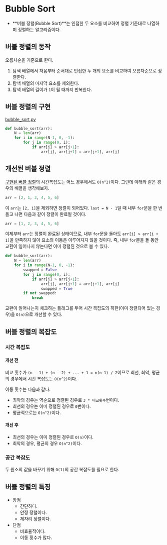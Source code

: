 # Bubble Sort

- **버블 정렬(Bubble Sort)**는 인접한 두 요소를 비교하여 정렬 기준대로 나열하며 정렬하는 알고리즘이다.



## 버블 정렬의 동작

오름차순을 기준으로 한다.

1. 탐색 배열에서 처음부터 순서대로 인접한 두 개의 요소를 비교하여 오름차순으로 정렬한다.
2. 탐색 배열의 마지막 요소를 제외한다.
3. 탐색 배열의 길이가 `1`이 될 때까지 반복한다.



## 버블 정렬의 구현

[bubble_sort.py](https://github.com/leegwae/problem-solving/blob/main/sorting/bubble_sort.py)

```python
def bubble_sort(arr):
    N = len(arr)
    for i in range(N-1, 0, -1):
        for j in range(0, i):
            if arr[j] > arr[j+1]:
                arr[j], arr[j+1] = arr[j+1], arr[j]
```



## 개선된 버블 정렬

[구현된 버블 정렬](#버블-정렬의-구현)의 시간복잡도는 어느 경우에서도 `O(n^2)`이다. 그런데 아래와 같은 경우의 배열을 생각해보자.

```python
arr = [2, 1, 3, 4, 5, 6]
```

이 `arr`는 `[2, 1]`을 제외하면 정렬이 되어있다. `last = N - 1`일 때 내부 `for`문을 한 번 돌고 나면 다음과 같이 정렬이 완료될 것이다.

```python
arr = [1, 2, 3, 4, 5, 6]
```

이제부터 `arr`는 정렬이 완료된 상태이므로, 내부 `for`문을 돌아도 `arr[i] > arr[i + 1]`을 만족하지 않아 요소의 이동은 이루어지지 않을 것이다. 즉, 내부 `for`문을 돌 동안 교환이 일어나지 않는다면 이미 정렬된 것으로 볼 수 있다.

```python
def bubble_sort(arr):
    N = len(arr)
    for i in range(N-1, 0, -1):
        swapped = False
        for j in range(0, i):
            if arr[j] > arr[j+1]:
                arr[j], arr[j+1] = arr[j+1], arr[j]
                swapped = True
        if not swapped:
            break
```

교환이 일어나는지 체크하는 플래그를 두어 시간 복잡도의 하한(이미 정렬되어 있는 경우)을 `O(n)`으로 개선할 수 있다.



## 버블 정렬의 복잡도

### 시간 복잡도

#### 개선 전

비교 횟수가 `(n - 1) + (n - 2) + ... + 1 = n(n-1) / 2`이므로 최선, 최악, 평균의 경우에서 시간 복잡도는 `O(n^2)`이다.

이동 횟수는 다음과 같다.

- 최악의 경우는 역순으로 정렬된 경우로 `3 * 비교횟수`번이다.
- 최선의 경우는 이미 정렬된 경우로 `0`번이다.
- 평균적으로는 `O(n^2)`이다.

#### 개선 후

- 최선의 경우는 이미 정렬된 경우로 `O(n)`이다.
- 최악의 경우, 평균의 경우 `O(n^2)`이다.

### 공간 복잡도

두 원소의 값을 바꾸기 위해 `O(1)`의 공간 복잡도를 필요로 한다.



## 버블 정렬의 특징

- 장점
  - 간단하다.
  - 안정 정렬이다.
  - 제자리 정렬이다.
- 단점
  - 비효율적이다.
  - 이동 횟수가 많다.